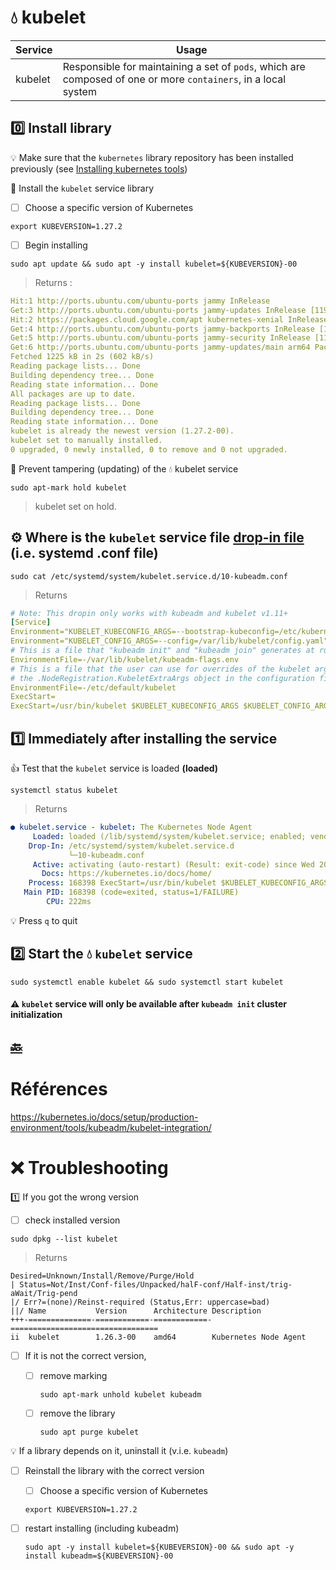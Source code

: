 #  :droplet: kubelet

| Service | Usage                                                             |
|---------|--------------------------------------------------------------------------------------------------------------------------|
| kubelet | Responsible for maintaining a set of `pods`, which are composed of one or more `containers`, in a local system |

## :zero: Install library

:bulb: Make sure that the `kubernetes` library repository has been installed previously (see [Installing kubernetes tools](kube-tools.md#one-install-the-google-cloud-repository))

:round_pushpin: Install the `kubelet` service library

- [ ] Choose a specific version of Kubernetes

```
export KUBEVERSION=1.27.2
``` 

- [ ] Begin installing

```
sudo apt update && sudo apt -y install kubelet=${KUBEVERSION}-00
```
> Returns :
```yaml
Hit:1 http://ports.ubuntu.com/ubuntu-ports jammy InRelease
Get:3 http://ports.ubuntu.com/ubuntu-ports jammy-updates InRelease [119 kB]
Hit:2 https://packages.cloud.google.com/apt kubernetes-xenial InRelease
Get:4 http://ports.ubuntu.com/ubuntu-ports jammy-backports InRelease [108 kB]
Get:5 http://ports.ubuntu.com/ubuntu-ports jammy-security InRelease [110 kB]
Get:6 http://ports.ubuntu.com/ubuntu-ports jammy-updates/main arm64 Packages [889 kB]
Fetched 1225 kB in 2s (602 kB/s)
Reading package lists... Done
Building dependency tree... Done
Reading state information... Done
All packages are up to date.
Reading package lists... Done
Building dependency tree... Done
Reading state information... Done
kubelet is already the newest version (1.27.2-00).
kubelet set to manually installed.
0 upgraded, 0 newly installed, 0 to remove and 0 not upgraded.
```

:round_pushpin:  Prevent tampering (updating) of the :droplet: kubelet service

```
sudo apt-mark hold kubelet
```
> kubelet set on hold.

## :gear: Where is the `kubelet` service file [drop-in file](https://stackoverflow.com/questions/59842743/what-is-a-drop-in-file-what-is-a-drop-in-directory-how-to-edit-systemd-service) (i.e. systemd .conf file)

```
sudo cat /etc/systemd/system/kubelet.service.d/10-kubeadm.conf
```
> Returns
```yaml
# Note: This dropin only works with kubeadm and kubelet v1.11+
[Service]
Environment="KUBELET_KUBECONFIG_ARGS=--bootstrap-kubeconfig=/etc/kubernetes/bootstrap-kubelet.conf --kubeconfig=/etc/kubernetes/kubelet.conf"
Environment="KUBELET_CONFIG_ARGS=--config=/var/lib/kubelet/config.yaml"
# This is a file that "kubeadm init" and "kubeadm join" generates at runtime, populating the KUBELET_KUBEADM_ARGS variable dynamically
EnvironmentFile=-/var/lib/kubelet/kubeadm-flags.env
# This is a file that the user can use for overrides of the kubelet args as a last resort. Preferably, the user should use
# the .NodeRegistration.KubeletExtraArgs object in the configuration files instead. KUBELET_EXTRA_ARGS should be sourced from this file.
EnvironmentFile=-/etc/default/kubelet
ExecStart=
ExecStart=/usr/bin/kubelet $KUBELET_KUBECONFIG_ARGS $KUBELET_CONFIG_ARGS $KUBELET_KUBEADM_ARGS $KUBELET_EXTRA_ARGS
```

## :one: Immediately after installing the service

:+1: Test that the `kubelet` service is loaded **(loaded)**

```
systemctl status kubelet
```
> Returns
```yaml
● kubelet.service - kubelet: The Kubernetes Node Agent
     Loaded: loaded (/lib/systemd/system/kubelet.service; enabled; vendor preset: enabled)
    Drop-In: /etc/systemd/system/kubelet.service.d
             └─10-kubeadm.conf
     Active: activating (auto-restart) (Result: exit-code) since Wed 2023-05-24 18:29:35 UTC; 3s ago
       Docs: https://kubernetes.io/docs/home/
    Process: 168398 ExecStart=/usr/bin/kubelet $KUBELET_KUBECONFIG_ARGS $KUBELET_CONFIG_ARGS $KUBELET_KUBEADM_ARGS $KUBELET_EXTRA_ARGS (code=exited, status=1/FAILURE)
   Main PID: 168398 (code=exited, status=1/FAILURE)
        CPU: 222ms
```

:bulb: Press `q` to quit

## :two: Start the :droplet: `kubelet` service

``` 
sudo systemctl enable kubelet && sudo systemctl start kubelet
```

#### :warning: `kubelet` service will only be available after `kubeadm init` cluster initialization

## [:back:](../README.md#round_pushpin-installing-services)

# Références

https://kubernetes.io/docs/setup/production-environment/tools/kubeadm/kubelet-integration/


# :x: Troubleshooting

:one: If you got the wrong version

- [ ] check installed version

```
sudo dpkg --list kubelet
```
> Returns
```
Desired=Unknown/Install/Remove/Purge/Hold
| Status=Not/Inst/Conf-files/Unpacked/halF-conf/Half-inst/trig-aWait/Trig-pend
|/ Err?=(none)/Reinst-required (Status,Err: uppercase=bad)
||/ Name           Version      Architecture Description
+++-==============-============-============-=================================
ii  kubelet        1.26.3-00    amd64        Kubernetes Node Agent
```

- [ ] If it is not the correct version,

   - [ ] remove marking
   
     ```
     sudo apt-mark unhold kubelet kubeadm
     ```

   - [ ] remove the library

     ```
     sudo apt purge kubelet
     ```

:bulb: If a library depends on it, uninstall it (v.i.e. `kubeadm`)

- [ ] Reinstall the library with the correct version

     - [ ] Choose a specific version of Kubernetes

     ```
     export KUBEVERSION=1.27.2
     ``` 

- [ ] restart installing (including kubeadm)

     ```
     sudo apt -y install kubelet=${KUBEVERSION}-00 && sudo apt -y install kubeadm=${KUBEVERSION}-00
     ```

